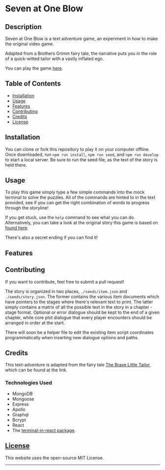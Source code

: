 # Seven at One Blow

## Description 
Seven at One Blow is a text adventure game, an experiment in how to make the original video game. 

Adapted from a Brothers Grimm fairy tale, the narrative puts you in the role of a quick-witted tailor with a vastly inflated ego.  

You can play the game [here](https://seven-at-one-blow.herokuapp.com/).

## Table of Contents

* [Installation](#installation)
* [Usage](#usage)
* [Features](#features)
* [Contributing](#contributing)
* [Credits](#credits)
* [License](#license)


## Installation

You can clone or fork this repository to play it on your computer offline. Once downloaded, run `npm run install`, `npm run seed`, and `npm run develop` to start a local server. Be sure to run the seed file, as the text of the story is held there. 

## Usage 

To play this game simply type a few simple commands into the mock terminal to solve the puzzles. All of the commands are hinted to in the text provided, see if you can get the right combination of words to progress through the storyline!

If you get stuck, use the `help` command to see what you can do. Alternatively, you can take a look at the original story this game is based on [found here](https://www.gutenberg.org/files/503/503-h/503-h.htm#link2H_4_0031). 

There's also a secret ending if you can find it! 

## Features

## Contributing

If you want to contribute, feel free to submit a pull request! 

The story is organized in two places, `./seeds/item.json` and `./seeds/story.json`. The former contains the various item documents which have pointers to the stages where there's relevant text to print. The latter simply contains a matrix of all the possible text in the story in a chapter - stage format. Optional or error dialogue should be kept to the end of a given chapter, while core plot dialogue that every player encounters should be arranged in order at the start. 

There will soon be a helper file to edit the existing item script coordinates programmatically when inserting new dialogue options and paths. 

## Credits

This text-adventure is adapted from the fairy tale [The Brave Little Tailor](https://www.gutenberg.org/files/503/503-h/503-h.htm#link2H_4_0031), which can be found at the link. 

### Technologies Used

* MongoDB
* Mongoose
* Express
* Apollo
* Graphql
* Bcrypt
* React
* The [terminal-in-react package](https://www.npmjs.com/package/terminal-in-react).

## [License](./LICENSE)
This website uses the open-source MIT License.

--- 
